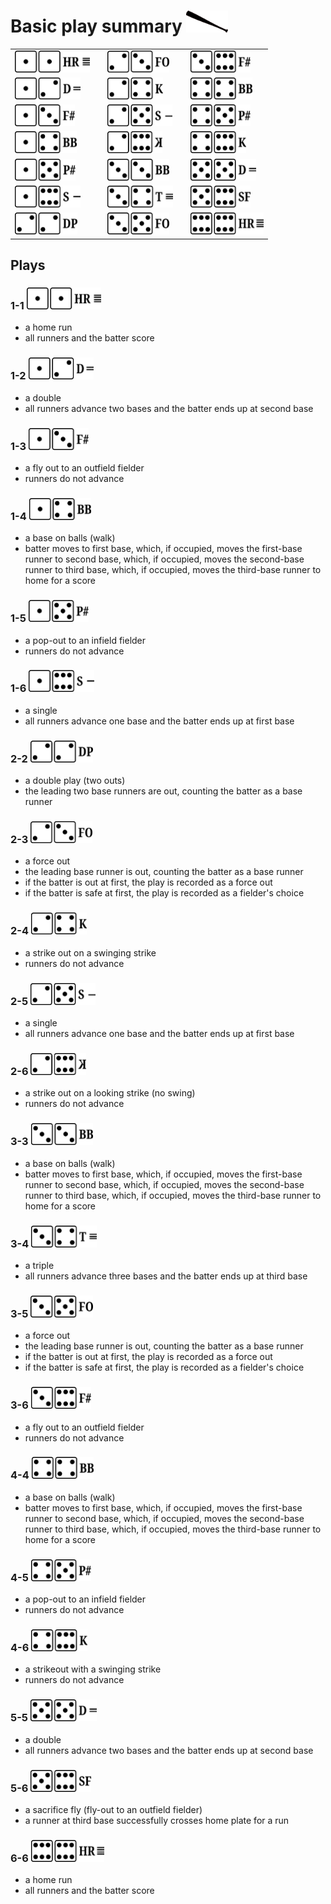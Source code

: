 # Basic play summary <img alt="" src="../shared/z-batting.png" style="height:35px"/>

| | | | | |
| :--- | :--- | :--- | :--- | :--- |
|[<img alt="" src="../shared/z-1-1.png" style="height:35px"/>](Z-PLAYS.md#1-1-)| |[<img alt="" src="../shared/z-2-3.png" style="height:35px"/>](Z-PLAYS.md#2-3-)| |[<img alt="" src="../shared/z-3-6.png" style="height:35px"/>](Z-PLAYS.md#3-6-)|
|[<img alt="" src="../shared/z-1-2.png" style="height:35px"/>](Z-PLAYS.md#1-2-)| |[<img alt="" src="../shared/z-2-4.png" style="height:35px"/>](Z-PLAYS.md#2-4-)| |[<img alt="" src="../shared/z-4-4.png" style="height:35px"/>](Z-PLAYS.md#4-4-)|
|[<img alt="" src="../shared/z-1-3.png" style="height:35px"/>](Z-PLAYS.md#1-3-)| |[<img alt="" src="../shared/z-2-5.png" style="height:35px"/>](Z-PLAYS.md#2-5-)| |[<img alt="" src="../shared/z-4-5.png" style="height:35px"/>](Z-PLAYS.md#4-5-)|
|[<img alt="" src="../shared/z-1-4.png" style="height:35px"/>](Z-PLAYS.md#1-4-)| |[<img alt="" src="../shared/z-2-6.png" style="height:35px"/>](Z-PLAYS.md#2-6-)| |[<img alt="" src="../shared/z-4-6.png" style="height:35px"/>](Z-PLAYS.md#4-6-)|
|[<img alt="" src="../shared/z-1-5.png" style="height:35px"/>](Z-PLAYS.md#1-5-)| |[<img alt="" src="../shared/z-3-3.png" style="height:35px"/>](Z-PLAYS.md#3-3-)| |[<img alt="" src="../shared/z-5-5.png" style="height:35px"/>](Z-PLAYS.md#5-5-)|
|[<img alt="" src="../shared/z-1-6.png" style="height:35px"/>](Z-PLAYS.md#1-6-)| |[<img alt="" src="../shared/z-3-4.png" style="height:35px"/>](Z-PLAYS.md#3-4-)| |[<img alt="" src="../shared/z-5-6.png" style="height:35px"/>](Z-PLAYS.md#5-6-)|
|[<img alt="" src="../shared/z-2-2.png" style="height:35px"/>](Z-PLAYS.md#2-2-)| |[<img alt="" src="../shared/z-3-5.png" style="height:35px"/>](Z-PLAYS.md#3-5-)| |[<img alt="" src="../shared/z-6-6.png" style="height:35px"/>](Z-PLAYS.md#6-6-)|
    
## Plays

### 1-1 <img alt="" src="../shared/z-1-1.png" style="height:35px"/>

- a home run
- all runners and the batter score

### 1-2 <img alt="" src="../shared/z-1-2.png" style="height:35px"/>

- a double
- all runners advance two bases and the batter ends up at second base

### 1-3 <img alt="" src="../shared/z-1-3.png" style="height:35px"/>

- a fly out to an outfield fielder
- runners do not advance

### 1-4 <img alt="" src="../shared/z-1-4.png" style="height:35px"/>

- a base on balls (walk)
- batter moves to first base, which, if occupied, moves the first-base runner to second base, which, if occupied, moves the second-base runner to third base, which, if occupied, moves the third-base runner to home for a score

### 1-5 <img alt="" src="../shared/z-1-5.png" style="height:35px"/>

- a pop-out to an infield fielder
- runners do not advance

### 1-6 <img alt="" src="../shared/z-1-6.png" style="height:35px"/>

- a single
- all runners advance one base and the batter ends up at first base

### 2-2 <img alt="" src="../shared/z-2-2.png" style="height:35px"/>

- a double play (two outs)
- the leading two base runners are out, counting the batter as a base runner

### 2-3 <img alt="" src="../shared/z-2-3.png" style="height:35px"/>

- a force out
- the leading base runner is out, counting the batter as a base runner
- if the batter is out at first, the play is recorded as a force out
- if the batter is safe at first, the play is recorded as a fielder's choice

### 2-4 <img alt="" src="../shared/z-2-4.png" style="height:35px"/>

- a strike out on a swinging strike
- runners do not advance

### 2-5 <img alt="" src="../shared/z-2-5.png" style="height:35px"/>

- a single
- all runners advance one base and the batter ends up at first base

### 2-6 <img alt="" src="../shared/z-2-6.png" style="height:35px"/>

- a strike out on a looking strike (no swing)
- runners do not advance

### 3-3 <img alt="" src="../shared/z-3-3.png" style="height:35px"/>

- a base on balls (walk)
- batter moves to first base, which, if occupied, moves the first-base runner to second base, which, if occupied, moves the second-base runner to third base, which, if occupied, moves the third-base runner to home for a score

### 3-4 <img alt="" src="../shared/z-3-4.png" style="height:35px"/>

- a triple
- all runners advance three bases and the batter ends up at third base

### 3-5 <img alt="" src="../shared/z-3-5.png" style="height:35px"/>

- a force out
- the leading base runner is out, counting the batter as a base runner
- if the batter is out at first, the play is recorded as a force out
- if the batter is safe at first, the play is recorded as a fielder's choice

### 3-6 <img alt="" src="../shared/z-3-6.png" style="height:35px"/>

- a fly out to an outfield fielder
- runners do not advance

### 4-4 <img alt="" src="../shared/z-4-4.png" style="height:35px"/>

- a base on balls (walk)
- batter moves to first base, which, if occupied, moves the first-base runner to second base, which, if occupied, moves the second-base runner to third base, which, if occupied, moves the third-base runner to home for a score

### 4-5 <img alt="" src="../shared/z-4-5.png" style="height:35px"/>

- a pop-out to an infield fielder
- runners do not advance

### 4-6 <img alt="" src="../shared/z-4-6.png" style="height:35px"/>

- a strikeout with a swinging strike
- runners do not advance

### 5-5 <img alt="" src="../shared/z-5-5.png" style="height:35px"/>

- a double
- all runners advance two bases and the batter ends up at second base

### 5-6 <img alt="" src="../shared/z-5-6.png" style="height:35px"/>

- a sacrifice fly (fly-out to an outfield fielder)
- a runner at third base successfully crosses home plate for a run

### 6-6 <img alt="" src="../shared/z-6-6.png" style="height:35px"/>

- a home run
- all runners and the batter score


